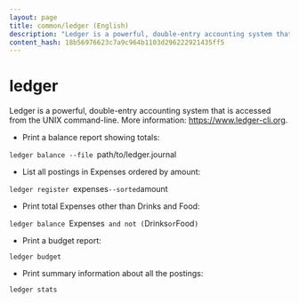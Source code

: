 ```yaml
---
layout: page
title: common/ledger (English)
description: "Ledger is a powerful, double-entry accounting system that is accessed from the UNIX command-line."
content_hash: 18b56976623c7a9c964b1103d296222921435ff5
---
```

# ledger

Ledger is a powerful, double-entry accounting system that is accessed from the UNIX command-line.
More information: <https://www.ledger-cli.org>.

- Print a balance report showing totals:

`ledger balance --file `<span class="tldr-var badge badge-pill bg-dark-lm bg-white-dm text-white-lm text-dark-dm font-weight-bold">path/to/ledger.journal</span>

- List all postings in Expenses ordered by amount:

`ledger register `<span class="tldr-var badge badge-pill bg-dark-lm bg-white-dm text-white-lm text-dark-dm font-weight-bold">expenses</span>` --sorted `<span class="tldr-var badge badge-pill bg-dark-lm bg-white-dm text-white-lm text-dark-dm font-weight-bold">amount</span>

- Print total Expenses other than Drinks and Food:

`ledger balance `<span class="tldr-var badge badge-pill bg-dark-lm bg-white-dm text-white-lm text-dark-dm font-weight-bold">Expenses</span>` and not (`<span class="tldr-var badge badge-pill bg-dark-lm bg-white-dm text-white-lm text-dark-dm font-weight-bold">Drinks</span>` or `<span class="tldr-var badge badge-pill bg-dark-lm bg-white-dm text-white-lm text-dark-dm font-weight-bold">Food</span>`)`

- Print a budget report:

`ledger budget`

- Print summary information about all the postings:

`ledger stats`
